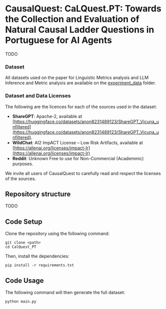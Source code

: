 # CausalQuest: CaLQuest.PT: Towards the Collection and Evaluation of Natural Causal Ladder Questions in Portuguese for AI Agents

TODO

### Dataset

All datasets used on the paper for Linguistic Metrics analysis and LLM Inference and Metric analysis are available on the [experiment_data](experiment-data) folder.

### Dataset and Data Licenses

The following are the licences for each of the sources used in the dataset:
- **ShareGPT**: Apache-2, available at [https://huggingface.co/datasets/anon8231489123/ShareGPT_Vicuna_unfiltered](https://huggingface.co/datasets/anon8231489123/ShareGPT_Vicuna_unfiltered).
- **WildChat**: AI2 ImpACT License – Low Risk Artifacts, available at [https://allenai.org/licenses/impact-lr](https://allenai.org/licenses/impact-lr)
- **Reddit**: Unknown Free to use for Non-Commercial (Academmic) purposes.

We invite all users of CausalQuest to carefully read and respect the licenses of the sources.

## Repository structure

TODO

## Code Setup

Clone the repository using the following command:

    git clone <path>
    cd CalQuest_PT

Then, install the dependencies:

    pip install -r requirements.txt

## Code Usage
The following command will then generate the full dataset:

`python main.py`
    